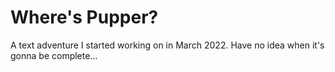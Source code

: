 # Where's Pupper?

A text adventure I started working on in March 2022. Have no idea when it's gonna be complete...